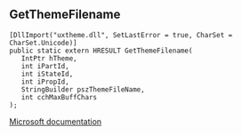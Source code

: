 ## GetThemeFilename

```
[DllImport("uxtheme.dll", SetLastError = true, CharSet = CharSet.Unicode)]
public static extern HRESULT GetThemeFilename(
   IntPtr hTheme,
   int iPartId,
   int iStateId,
   int iPropId,
   StringBuilder pszThemeFileName,
   int cchMaxBuffChars
);
```

[Microsoft documentation](https://docs.microsoft.com/en-us/windows/win32/api/uxtheme/nf-uxtheme-getthemefilename)
